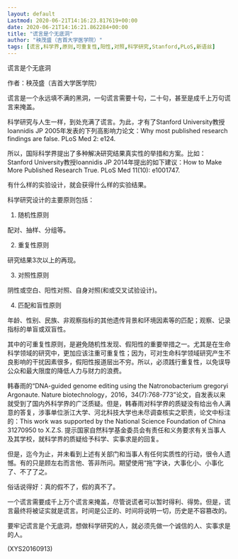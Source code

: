 ```yaml
---
layout: default
Lastmod: 2020-06-21T14:16:23.817619+00:00
date: 2020-06-21T14:16:21.862284+00:00
title: "谎言是个无底洞"
author: "秧茂盛（吉首大学医学院）"
tags: [谎言,科学界,原则,可重复性,阳性,对照,科学研究,Stanford,PLoS,新语丝]
---
```


谎言是个无底洞

作者：秧茂盛（吉首大学医学院）

谎言是一个永远填不满的黑洞，一句谎言需要十句，二十句，甚至是成千上万句谎言来掩盖。

科学研究与人生一样，到处充满了谎言。为此，才有了Stanford University教授Ioannidis JP 2005年发表的下列高影响力论文：Why most published research findings are false. PLoS Med 2: e124.

所以，国际科学界提出了多种解决研究结果真实性的举措和方案。比如：Stanford University教授Ioannidis JP 2014年提出的如下建议：How to Make More Published Research True. PLoS Med 11(10): e1001747.

有什么样的实验设计，就会获得什么样的实验结果。

科学研究设计的主要原则包括：

1.    随机性原则

配对、抽样、分组等。

2.    重复性原则

研究结果3次以上的再现。

3.    对照性原则

阴性或空白、阳性对照、自身对照(和或交叉试验设计)。

4.    匹配和盲性原则

年龄、性别、民族、非观察指标的其他遗传背景和环境因素等的匹配；观察、记录指标的单盲或双盲性。

其中的可重复性原则，是避免随机性发现、假阳性的重要举措之一。尤其是在生命科学领域的研究中，更加应该注重可重复性；因为，可对生命科学领域研究产生不良影响的干扰因素很多，假阳性报道层出不穷。所以，必须践行重复性，以免误导公众和最大限度的降低人力与财力的浪费。

韩春雨的“DNA-guided genome editing using the Natronobacterium gregoryi Argonaute. Nature biotechnology，2016，34(7):768-773”论文，自发表以来就受到了国内外科学界的广泛质疑。但是，韩春雨对科学界的质疑没有给出令人满意的答复，涉事单位浙江大学、河北科技大学也未尽调查核实之职责，论文中标注的：This work was supported by the National Science Foundation of China 31270950 to X.Z.S. 提示国家自然科学基金委员会有责任和义务要求有关当事人及其学校，就科学界的质疑给予科学、实事求是的回复。

但是，迄今为止，并未看到上述有关部门和当事人有任何实质性的行动，很令人遗憾。有的只是顾左右而言他、答非所问。期望使用“拖”字诀，大事化小、小事化了、不了了之。

俗话说得好：真的假不了，假的真不了。

一个谎言需要成千上万个谎言来掩盖，尽管说谎者可以暂时得利、得势。但是，谎言最终将被证实就是谎言。时间是公正的、时间将说明一切，历史是不容篡改的。

要牢记谎言是个无底洞，想做科学研究的人，就必须先做一个诚信的人、实事求是的人。

(XYS20160913)

